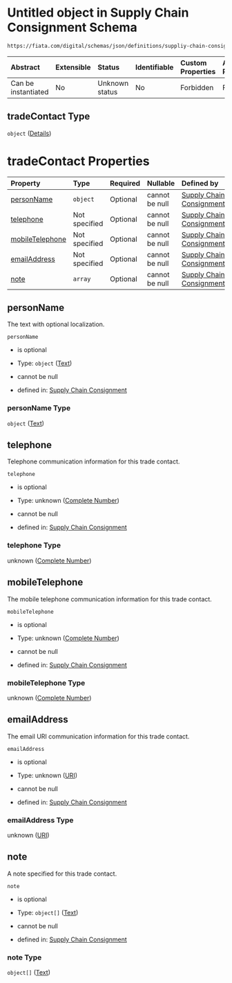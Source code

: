 # Untitled object in Supply Chain Consignment Schema

```txt
https://fiata.com/digital/schemas/json/definitions/suppliy-chain-consignment.schema.json#/$defs/tradeContact
```



| Abstract            | Extensible | Status         | Identifiable | Custom Properties | Additional Properties | Access Restrictions | Defined In                                                                                                                      |
| :------------------ | :--------- | :------------- | :----------- | :---------------- | :-------------------- | :------------------ | :------------------------------------------------------------------------------------------------------------------------------ |
| Can be instantiated | No         | Unknown status | No           | Forbidden         | Forbidden             | none                | [supply-chain-consignment.schema.json*](../tooling/out/definitions/supply-chain-consignment.schema.json "open original schema") |

## tradeContact Type

`object` ([Details](supply-chain-consignment-defs-tradecontact.md))

# tradeContact Properties

| Property                            | Type          | Required | Nullable       | Defined by                                                                                                                                                                                                                                     |
| :---------------------------------- | :------------ | :------- | :------------- | :--------------------------------------------------------------------------------------------------------------------------------------------------------------------------------------------------------------------------------------------- |
| [personName](#personname)           | `object`      | Optional | cannot be null | [Supply Chain Consignment](text.md "https://fiata.com/digital/schemas/json/definitions/classes/text.schema.json#/$defs/tradeContact/properties/personName")                                                                                    |
| [telephone](#telephone)             | Not specified | Optional | cannot be null | [Supply Chain Consignment](supply-chain-consignment-defs-tradecontact-properties-complete-number.md "https://fiata.com/digital/schemas/json/definitions/classes/complete-number.schema.json#/$defs/tradeContact/properties/telephone")         |
| [mobileTelephone](#mobiletelephone) | Not specified | Optional | cannot be null | [Supply Chain Consignment](supply-chain-consignment-defs-tradecontact-properties-complete-number-1.md "https://fiata.com/digital/schemas/json/definitions/classes/complete-number.schema.json#/$defs/tradeContact/properties/mobileTelephone") |
| [emailAddress](#emailaddress)       | Not specified | Optional | cannot be null | [Supply Chain Consignment](supply-chain-consignment-defs-tradecontact-properties-uri.md "https://fiata.com/digital/schemas/json/definitions/classes/uri.schema.json#/$defs/tradeContact/properties/emailAddress")                              |
| [note](#note)                       | `array`       | Optional | cannot be null | [Supply Chain Consignment](supply-chain-consignment-defs-tradecontact-properties-note.md "https://fiata.com/digital/schemas/json/definitions/suppliy-chain-consignment.schema.json#/$defs/tradeContact/properties/note")                       |

## personName

The text with optional localization.

`personName`

*   is optional

*   Type: `object` ([Text](text.md))

*   cannot be null

*   defined in: [Supply Chain Consignment](text.md "https://fiata.com/digital/schemas/json/definitions/classes/text.schema.json#/$defs/tradeContact/properties/personName")

### personName Type

`object` ([Text](text.md))

## telephone

Telephone communication information for this trade contact.

`telephone`

*   is optional

*   Type: unknown ([Complete Number](supply-chain-consignment-defs-tradecontact-properties-complete-number.md))

*   cannot be null

*   defined in: [Supply Chain Consignment](supply-chain-consignment-defs-tradecontact-properties-complete-number.md "https://fiata.com/digital/schemas/json/definitions/classes/complete-number.schema.json#/$defs/tradeContact/properties/telephone")

### telephone Type

unknown ([Complete Number](supply-chain-consignment-defs-tradecontact-properties-complete-number.md))

## mobileTelephone

The mobile telephone communication information for this trade contact.

`mobileTelephone`

*   is optional

*   Type: unknown ([Complete Number](supply-chain-consignment-defs-tradecontact-properties-complete-number-1.md))

*   cannot be null

*   defined in: [Supply Chain Consignment](supply-chain-consignment-defs-tradecontact-properties-complete-number-1.md "https://fiata.com/digital/schemas/json/definitions/classes/complete-number.schema.json#/$defs/tradeContact/properties/mobileTelephone")

### mobileTelephone Type

unknown ([Complete Number](supply-chain-consignment-defs-tradecontact-properties-complete-number-1.md))

## emailAddress

The email URI communication information for this trade contact.

`emailAddress`

*   is optional

*   Type: unknown ([URI](supply-chain-consignment-defs-tradecontact-properties-uri.md))

*   cannot be null

*   defined in: [Supply Chain Consignment](supply-chain-consignment-defs-tradecontact-properties-uri.md "https://fiata.com/digital/schemas/json/definitions/classes/uri.schema.json#/$defs/tradeContact/properties/emailAddress")

### emailAddress Type

unknown ([URI](supply-chain-consignment-defs-tradecontact-properties-uri.md))

## note

A note specified for this trade contact.

`note`

*   is optional

*   Type: `object[]` ([Text](text.md))

*   cannot be null

*   defined in: [Supply Chain Consignment](supply-chain-consignment-defs-tradecontact-properties-note.md "https://fiata.com/digital/schemas/json/definitions/suppliy-chain-consignment.schema.json#/$defs/tradeContact/properties/note")

### note Type

`object[]` ([Text](text.md))
